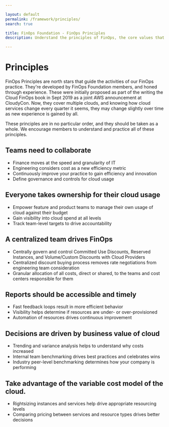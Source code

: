 ```yaml
---

layout: default
permalink: /framework/principles/
search: true

title: FinOps Foundation - FinOps Principles
description: Understand the principles of FinOps, the core values that drive the cloud financial movement.

---
```


# Principles

FinOps Principles are north stars that guide the activities of our FinOps practice. They're developed by FinOps Foundation members, and honed through experience. These were initially proposed as part of the writing the Cloud FinOps book in Sept 2019 as a joint AWS announcement at CloudyCon. Now, they cover multiple clouds, and knowing how cloud services change every quarter it seems, they may change slightly over time as new experience is gained by all. 

These principles are in no particular order, and they should be taken as a whole. We encourage members to understand and practice all of these principles.

## Teams need to collaborate
* Finance moves at the speed and granularity of IT
* Engineering considers cost as a new efficiency metric
* Continuously improve your practice to gain efficiency and innovation
* Define governance and controls for cloud usage

## Everyone takes ownership for their cloud usage
* Empower feature and product teams to manage their own usage of cloud against their budget
* Gain visibility into cloud spend at all levels
* Track team-level targets to drive accountability

## A centralized team drives FinOps
* Centrally govern and control Committed Use Discounts, Reserved Instances, and Volume/Custom Discounts with Cloud Providers
* Centralized discount buying process removes rate negotiations from engineering team consideration
* Granular allocation of all costs, direct or shared, to the teams and cost centers responsible for them

## Reports should be accessible and timely
* Fast feedback loops result in more efficient behavior
* Visibility helps determine if resources are under- or over-provisioned
* Automation of resources drives continuous improvement

## Decisions are driven by business value of cloud
* Trending and variance analysis helps to understand why costs increased
* Internal team benchmarking drives best practices and celebrates wins
* Industry peer-level benchmarking determines how your company is performing

## Take advantage of the variable cost model of the cloud.
* Rightsizing instances and services help drive appropriate resourcing levels
* Comparing pricing between services and resource types drives better decisions
